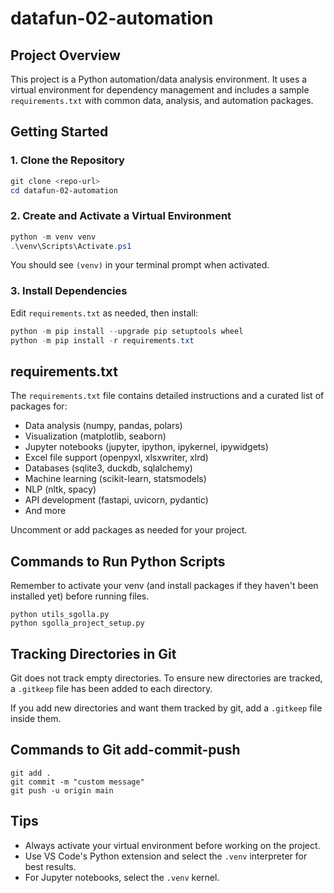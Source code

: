 
# datafun-02-automation

## Project Overview

This project is a Python automation/data analysis environment. It uses a virtual environment for dependency management and includes a sample `requirements.txt` with common data, analysis, and automation packages.

## Getting Started

### 1. Clone the Repository
```powershell
git clone <repo-url>
cd datafun-02-automation
```

### 2. Create and Activate a Virtual Environment
```powershell
python -m venv venv
.\venv\Scripts\Activate.ps1
```
You should see `(venv)` in your terminal prompt when activated.

### 3. Install Dependencies
Edit `requirements.txt` as needed, then install:
```powershell
python -m pip install --upgrade pip setuptools wheel
python -m pip install -r requirements.txt
```

## requirements.txt

The `requirements.txt` file contains detailed instructions and a curated list of packages for:
- Data analysis (numpy, pandas, polars)
- Visualization (matplotlib, seaborn)
- Jupyter notebooks (jupyter, ipython, ipykernel, ipywidgets)
- Excel file support (openpyxl, xlsxwriter, xlrd)
- Databases (sqlite3, duckdb, sqlalchemy)
- Machine learning (scikit-learn, statsmodels)
- NLP (nltk, spacy)
- API development (fastapi, uvicorn, pydantic)
- And more

Uncomment or add packages as needed for your project.

## Commands to Run Python Scripts


Remember to activate your venv (and install packages if they haven't been installed yet) before running files.

```shell
python utils_sgolla.py
python sgolla_project_setup.py
```
## Tracking Directories in Git

Git does not track empty directories. To ensure new directories are tracked, a `.gitkeep` file has been added to each directory.

If you add new directories and want them tracked by git, add a `.gitkeep` file inside them.

## Commands to Git add-commit-push

```shell
git add .
git commit -m "custom message"
git push -u origin main
```

## Tips
- Always activate your virtual environment before working on the project.
- Use VS Code's Python extension and select the `.venv` interpreter for best results.
- For Jupyter notebooks, select the `.venv` kernel.
